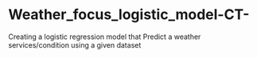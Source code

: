 # Weather_focus_logistic_model-CT-
Creating a logistic regression model that Predict a weather services/condition using a given dataset
